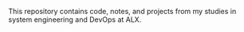 This repository contains code, notes, and projects from my studies in system engineering and DevOps at ALX.
